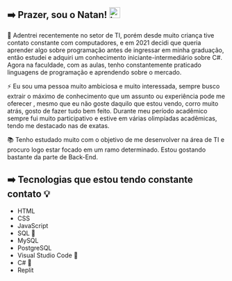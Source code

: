 ## ➡️ Prazer, sou o Natan! <img src="https://upload.wikimedia.org/wikipedia/commons/thumb/0/05/Flag_of_Brazil.svg/1024px-Flag_of_Brazil.svg.png" alt="bandeira do brasil" length= "20" width="25"/>

<!--
**natandepes/natandepes** is a ✨ _special_ ✨ repository because its `README.md` (this file) appears on your GitHub profile.

Here are some ideas to get you started:

- 🔭 I’m currently working on ...
- 🌱 I’m currently learning ...
- 👯 I’m looking to collaborate on ...
- 🤔 I’m looking for help with ...
- 💬 Ask me about ...
- 📫 How to reach me: ...
- 😄 Pronouns: ...
- ⚡ Fun fact: ...
-->

👋  Adentrei recentemente no setor de TI, porém desde muito criança tive contato constante com computadores, e em 2021 decidi que queria aprender algo sobre 
programação antes de ingressar em minha graduação, então estudei e adquiri um conhecimento iniciante-intermediário sobre C#. Agora na faculdade, 
com as aulas, tenho constantemente praticado linguagens de programação e aprendendo sobre o mercado.

⚡  Eu sou uma pessoa muito ambiciosa e muito interessada, sempre busco extrair o máximo de conhecimento que um assunto ou experiência pode me oferecer
, mesmo que eu não goste daquilo que estou vendo, corro muito atrás, gosto de fazer tudo bem feito. Durante meu período acadêmico sempre fui muito 
participativo e estive em várias olimpíadas acadêmicas, tendo me destacado nas de exatas.

📚  Tenho estudado muito com o objetivo de me desenvolver na área de TI e procuro logo estar focado em um ramo determinado. Estou gostando bastante da
parte de Back-End.

## ➡️ Tecnologias que estou tendo constante contato 💡
 - HTML
 - CSS
 - JavaScript
 - SQL 💓
 - MySQL
 - PostgreSQL
 - Visual Studio Code 💓
 - C# 💓
 - Replit
